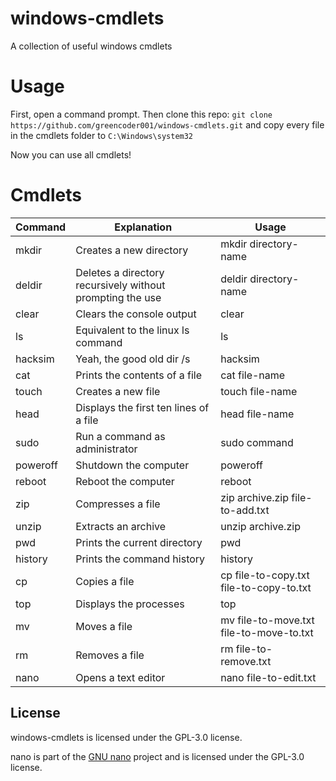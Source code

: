 # windows-cmdlets

A collection of useful windows cmdlets

# Usage

First, open a command prompt. Then clone this repo: `git clone https://github.com/greencoder001/windows-cmdlets.git` and copy every file in the cmdlets folder to `C:\Windows\system32`

Now you can use all cmdlets!

# Cmdlets


| Command | Explanation | Usage |
| ------ | ------ | ------ |
| mkdir | Creates a new directory | mkdir directory-name |
| deldir | Deletes a directory recursively without prompting the use | deldir directory-name |
| clear | Clears the console output | clear |
| ls | Equivalent to the linux ls command | ls |
| hacksim | Yeah, the good old dir /s | hacksim |
| cat | Prints the contents of a file | cat file-name |
| touch | Creates a new file | touch file-name |
| head | Displays the first ten lines of a file | head file-name |
| sudo | Run a command as administrator | sudo command |
| poweroff | Shutdown the computer | poweroff |
| reboot | Reboot the computer | reboot |
| zip | Compresses a file | zip archive.zip file-to-add.txt |
| unzip | Extracts an archive | unzip archive.zip |
| pwd | Prints the current directory | pwd |
| history | Prints the command history | history |
| cp | Copies a file | cp file-to-copy.txt file-to-copy-to.txt |
| top | Displays the processes | top |
| mv | Moves a file | mv file-to-move.txt file-to-move-to.txt |
| rm | Removes a file | rm file-to-remove.txt |
| nano | Opens a text editor | nano file-to-edit.txt |

## License
windows-cmdlets is licensed under the GPL-3.0 license.


nano is part of the [GNU nano](https://www.gnu.org/software/nano/) project and is licensed under the GPL-3.0 license.